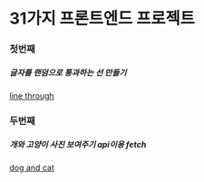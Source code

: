 # 31가지 프론트엔드 프로젝트

### 첫번째

##### 글자를 랜덤으로 통과하는 선 만들기

[line through](https://focused-leakey-b37c66.netlify.app/day1/index.html)

### 두번째

##### 개와 고양이 사진 보여주기 api이용 fetch

[dog and cat](https://focused-leakey-b37c66.netlify.app/day2/index.html)
